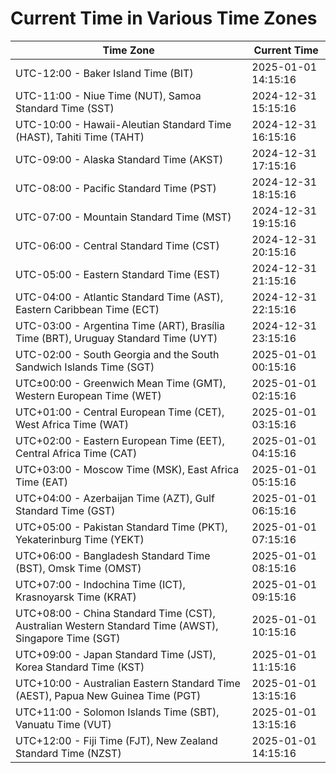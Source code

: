# Current Time in Various Time Zones

| Time Zone | Current Time |
|-----------|--------------|
| UTC-12:00 - Baker Island Time (BIT) | 2025-01-01 14:15:16 |
| UTC-11:00 - Niue Time (NUT), Samoa Standard Time (SST) | 2024-12-31 15:15:16 |
| UTC-10:00 - Hawaii-Aleutian Standard Time (HAST), Tahiti Time (TAHT) | 2024-12-31 16:15:16 |
| UTC-09:00 - Alaska Standard Time (AKST) | 2024-12-31 17:15:16 |
| UTC-08:00 - Pacific Standard Time (PST) | 2024-12-31 18:15:16 |
| UTC-07:00 - Mountain Standard Time (MST) | 2024-12-31 19:15:16 |
| UTC-06:00 - Central Standard Time (CST) | 2024-12-31 20:15:16 |
| UTC-05:00 - Eastern Standard Time (EST) | 2024-12-31 21:15:16 |
| UTC-04:00 - Atlantic Standard Time (AST), Eastern Caribbean Time (ECT) | 2024-12-31 22:15:16 |
| UTC-03:00 - Argentina Time (ART), Brasília Time (BRT), Uruguay Standard Time (UYT) | 2024-12-31 23:15:16 |
| UTC-02:00 - South Georgia and the South Sandwich Islands Time (SGT) | 2025-01-01 00:15:16 |
| UTC±00:00 - Greenwich Mean Time (GMT), Western European Time (WET) | 2025-01-01 02:15:16 |
| UTC+01:00 - Central European Time (CET), West Africa Time (WAT) | 2025-01-01 03:15:16 |
| UTC+02:00 - Eastern European Time (EET), Central Africa Time (CAT) | 2025-01-01 04:15:16 |
| UTC+03:00 - Moscow Time (MSK), East Africa Time (EAT) | 2025-01-01 05:15:16 |
| UTC+04:00 - Azerbaijan Time (AZT), Gulf Standard Time (GST) | 2025-01-01 06:15:16 |
| UTC+05:00 - Pakistan Standard Time (PKT), Yekaterinburg Time (YEKT) | 2025-01-01 07:15:16 |
| UTC+06:00 - Bangladesh Standard Time (BST), Omsk Time (OMST) | 2025-01-01 08:15:16 |
| UTC+07:00 - Indochina Time (ICT), Krasnoyarsk Time (KRAT) | 2025-01-01 09:15:16 |
| UTC+08:00 - China Standard Time (CST), Australian Western Standard Time (AWST), Singapore Time (SGT) | 2025-01-01 10:15:16 |
| UTC+09:00 - Japan Standard Time (JST), Korea Standard Time (KST) | 2025-01-01 11:15:16 |
| UTC+10:00 - Australian Eastern Standard Time (AEST), Papua New Guinea Time (PGT) | 2025-01-01 13:15:16 |
| UTC+11:00 - Solomon Islands Time (SBT), Vanuatu Time (VUT) | 2025-01-01 13:15:16 |
| UTC+12:00 - Fiji Time (FJT), New Zealand Standard Time (NZST) | 2025-01-01 14:15:16 |
